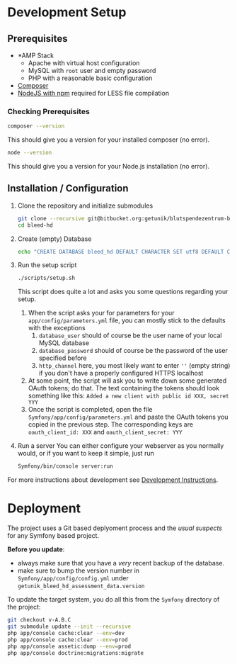 
# Development Setup

## Prerequisites

* \*AMP Stack
  * Apache with virtual host configuration
  * MySQL with `root` user and empty password
  * PHP with a reasonable basic configuration
* [Composer](https://getcomposer.org/)
* [NodeJS with npm](http://nodejs.org/download/)
  required for LESS file compilation

### Checking Prerequisites

```bash
composer --version
```
This should give you a version for your installed composer (no error).

```bash
node --version
```
This should give you a version for your Node.js installation (no error).

## Installation / Configuration

1. Clone the repository and initialize submodules
   ```bash
   git clone --recursive git@bitbucket.org:getunik/blutspendezentrum-basel-bleed-hd.git bleed-hd
   cd bleed-hd
   ```

2. Create (empty) Database
   ```bash
   echo "CREATE DATABASE bleed_hd DEFAULT CHARACTER SET utf8 DEFAULT COLLATE utf8_general_ci" | mysql -u root -p
   ```

3. Run the setup script
   ```bash
   ./scripts/setup.sh
   ```
   This script does quite a lot and asks you some questions regarding your setup.
   1. When the script asks your for parameters for your `app/config/parameters.yml` file, you can mostly stick to the defaults with the exceptions
      1. `database_user` should of course be the user name of your local MySQL database
      2. `database_password` should of course be the password of the user specified before
      3. `http_channel` here, you most likely want to enter `''` (empty string) if you don't have a properly configured HTTPS localhost
   2. At some point, the script will ask you to write down some generated OAuth tokens; do that. The text containing the tokens should look something like this: `Added a new client with public id XXX, secret YYY`
   3. Once the script is completed, open the file `Symfony/app/config/parameters.yml` and paste the OAuth tokens you copied in the previous step. The corresponding keys are `oauth_client_id: XXX` and `oauth_client_secret: YYY`

4. Run a server
   You can either configure your webserver as you normally would, or if you want to keep it simple, just run
   ```bash
   Symfony/bin/console server:run
   ```

For more instructions about development see [Development Instructions](doc/notes/development.md).

# Deployment
The project uses a Git based deplyoment process and the _usual suspects_ for any Symfony based project.

**Before you update**:
* always make sure that you have a _very_ recent backup of the database.
* make sure to bump the version number in `Symfony/app/config/config.yml` under `getunik_bleed_hd_assessment_data.version`

To update the target system, you do all this from the `Symfony` directory of the project:
```bash
git checkout v-A.B.C
git submodule update --init --recursive
php app/console cache:clear --env=dev
php app/console cache:clear --env=prod
php app/console assetic:dump --env=prod
php app/console doctrine:migrations:migrate
```
